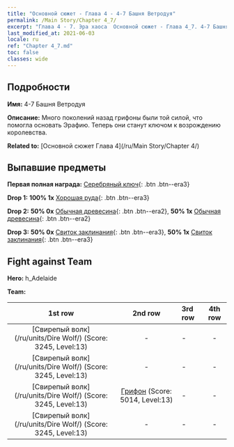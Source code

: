 ```yaml
---
title: "Основной сюжет - Глава 4 - 4-7 Башня Ветродуя"
permalink: /Main Story/Chapter 4_7/
excerpt: "Глава 4 - 7. Эра хаоса  Основной сюжет - Глава 4_7. 4-7 Башня Ветродуя"
last_modified_at: 2021-06-03
locale: ru
ref: "Chapter 4_7.md"
toc: false
classes: wide
---
```


## Подробности

 **Имя:** 4-7 Башня Ветродуя

 **Описание:** Много поколений назад грифоны были той силой, что помогла основать Эрафию. Теперь они станут ключом к возрождению королевства.

 **Related to:** [Основной сюжет Глава 4](/ru/Main Story/Chapter 4/)

## Выпавшие предметы

 **Первая полная награда:** [Серебряный ключ](/ItemsRU/con_693/){: .btn .btn--era3}

 **Drop 1:** **100% 1x** [Хорошая руда](/ItemsRU/mat_12/){: .btn .btn--era3}

 **Drop 2:** **50% 0x** [Обычная древесина](/ItemsRU/mat_7/){: .btn .btn--era2}, **50% 1x** [Обычная древесина](/ItemsRU/mat_7/){: .btn .btn--era2}

 **Drop 3:** **50% 0x** [Свиток заклинания](/ItemsRU/con_694/){: .btn .btn--era3}, **50% 1x** [Свиток заклинания](/ItemsRU/con_694/){: .btn .btn--era3}


## Fight against Team
 **Hero:** h_Adelaide

 **Team:**


  | 1st row | 2nd row | 3rd row | 4th row |
  |:----:|:----:|:----|:----:|
  | [Свирепый волк](/ru/units/Dire Wolf/) (Score: 3245, Level:13)  | - | - | - |
  | [Свирепый волк](/ru/units/Dire Wolf/) (Score: 3245, Level:13)  | - | - | - |
  | [Свирепый волк](/ru/units/Dire Wolf/) (Score: 3245, Level:13)  | [Грифон](/ru/units/Griffin/) (Score: 5014, Level:13)  | - | - |
  | [Свирепый волк](/ru/units/Dire Wolf/) (Score: 3245, Level:13)  | - | - | - |


